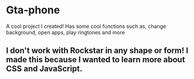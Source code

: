 # Gta-phone
A cool project I created! Has some cool functions such as, change background, open apps, play ringtones and more

## I don't work with Rockstar in any shape or form! I made this because I wanted to learn more about CSS and JavaScript.
